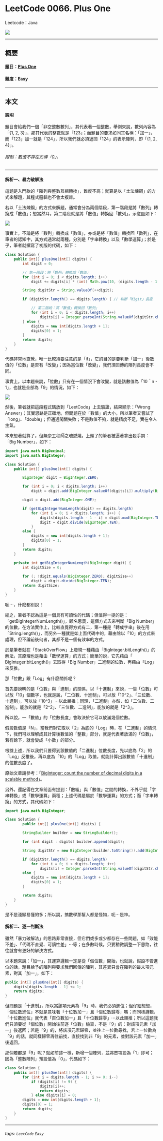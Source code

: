 # LeetCode 0066. Plus One
Leetcode：Java

![](https://github.com/rickbsr/LeetCode/blob/main/pics/leetcode-rick.jpeg?raw=true)

---

## 概要

#### 題目：[Plus One](https://leetcode.com/problems/plus-one/)

#### 難度：Easy

---

## 本文

#### 說明

題目會給我們一個「非空整數數列」，其代表著一個整數，舉例來說，數列內容為「{1, 2, 3}」，那其代表的整數就是「123」；而題目的要求如同其名稱：「加一」，而「123」加一就是「124」，所以我們就必須返回「124」的表示陣列，即「{1, 2, 4}」。

###### 限制：數值不存在先導「0」。

---

#### 解析一、暴力破解法

這題是入門款的「陣列與整數互相轉換」，難度不高；就算是以「土法煉鋼」的方式來解題，其程式邏輯也不會太複雜。

若以「土法煉鋼」的方式來解題，通常會分為兩個階段，第一階段是將「數列」轉換成「數值」；想當然耳，第二階段就是將「數值」轉換回「數列」，示意圖如下：

![](https://github.com/rickbsr/LeetCode/blob/main/pics/0066_plus_one_brute_force.png?raw=true)

事實上，不論是將「數列」轉換成「數值」，亦或是將「數值」轉換回「數列」，在筆者的認知中，其方式通常就兩種，分別是「字串轉換」以及「數學運算」；於是乎，筆者就撰寫了初版的代碼，如下：

```java
class Solution {
    public int[] plusOne(int[] digits) {
        int digit = 0;

        // 第一階段：將「數列」轉換成「數值」
        for (int i = 0; i < digits.length; i++)
            digit += digits[i] * (int) Math.pow(10, (digits.length - 1 - i));

        String digitStr = String.valueOf(++digit);

        if (digitStr.length() == digits.length) { // 判斷「digit」長度

            // 第二階段：將「數值」轉換回「數列」
            for (int i = 0; i < digits.length; i++)
                digits[i] = Integer.parseInt(String.valueOf(digitStr.charAt(i)));
        } else {
            digits = new int[digits.length + 1];
            digits[0] = 1;
        }
        return digits;
    }
}
```

代碼非常地直覺，唯一比較須要注意的是「if」，它的目的是要判斷「加一」後數值的「位數」是否有「改變」；因為當位數「改變」，我們須回傳的陣列長度會不同。

事實上，以本題來說，「位數」只有在一個情況下會改變，就是該數值為「10＾n - 1」，也就是全部為「9」的情況，如下：

![](https://github.com/rickbsr/LeetCode/blob/main/pics/0066_plus_one_10n_sub_1.png?raw=true)

然後，筆者就把這段程式碼放到「LeetCode」上去驗證，結果顯示：「Wrong Answer」；其實思路是正確地，但問題在於「數值」的大小，所以筆者又嘗試了「long」、「double」；但通通闖關失敗；不是數值不夠，就是精度不足，實在令人生氣。

本來想著就算了，但無奈工程師之魂燃燒，上頭了的筆者被逼著拿出殺手鐧：「Big Number」，如下：

```java
import java.math.BigDecimal;
import java.math.BigInteger;

class Solution {
    public int[] plusOne(int[] digits) {

        BigInteger digit = BigInteger.ZERO;

        for (int i = 0; i < digits.length; i++)
            digit = digit.add(BigInteger.valueOf(digits[i]).multiply(BigDecimal.TEN.pow(digits.length - 1 - i).toBigInteger()));

        digit = digit.add(BigInteger.ONE);

        if (getBigIntegerNumLength(digit) == digits.length)
            for (int i = 0; i < digits.length; i++) {
                digits[digits.length - 1 - i] = digit.mod(BigInteger.TEN).intValue();
                digit = digit.divide(BigInteger.TEN);
            }
        else {
            digits = new int[digits.length + 1];
            digits[0] = 1;
        }
        return digits;
    }
    
    private int getBigIntegerNumLength(BigInteger digit) {
        int digitSize = 0;

        for (; !digit.equals(BigInteger.ZERO); digitSize++) 
            digit = digit.divide(BigInteger.TEN);
        return digitSize;
    }
}
```

呃⋯，什麼都別說！

總之，筆者不認為這是一個具有可讀性的代碼；但值得一提的是：「getBigIntegerNumLength()」，顧名思義，這個方式去來判斷「Big Number」的位數，在方法實作上，比較直覺得方式有二，第一種是「轉成字串」後在用「String.length()」，而另外一種就是如上面代碼中的，藉由除以「10」的方式來處理，但不論前後何者，其都不是一個有效率的方式。

於是筆者就在「StackOverFlow」上發現一種藉由「BigInteger.bitLength()」的解法，其原理也是藉由「數學運算」的方式；簡單的說，它先藉由「 BigInteger.bitLength()」去取得「Big Number」二進制的位數，再藉由「Log」來反推。

那「位數」跟「Log」有什麼關係呢？

首先要說明的是「位數」與「進制」的關係，以「十進制」來說，一個「位數」可以放「10」個數字，也就是說，「二位數、十進制」，可以放「10^2」、「三位數、十進制」，可以放「10^3」⋯以此類推；同理，「二進制」亦然，如「二位數、二進制」，能放的就是「2^2」、「三位數、二進制」，能放的就是「2^3」。

所以說，一「數值」的「位數長度」會取決於它可以放滿幾個位數。

假設數值是「N」，當我們對它取以「2」為底的「Log」時，在「二進制」的情況下，我們可以理解成其計算後數值的「整數」部分，就是代表著放滿的「位數」，若有餘下，就會變成「小數」的部分。

根據上述，所以我們只要得到該數值的「二進制」位數長度，先以底為「2」的「Log」反推後，再以底為「10」的「Log」取值，就能計算出該數值「十進制」的位數長度了。

原始文章請參考：「[BigInteger: count the number of decimal digits in a scalable method](https://stackoverflow.com/questions/18828377/biginteger-count-the-number-of-decimal-digits-in-a-scalable-method)」。

另外，還記得在文章前面有提到：「數組」與「數值」之間的轉換，不外乎就「字串轉換」或「數學運算」兩種；上述代碼是屬於「數學運算」的方式；而「字串轉換」的方式，其代碼如下：

```java
import java.math.BigInteger;

class Solution {
        public int[] plusOne(int[] digits) {

        StringBuilder builder = new StringBuilder();

        for (int digit : digits) builder.append(digit);

        String digitStr = new BigInteger(builder.toString()).add(BigInteger.ONE).toString();

        if (digitStr.length() == digits.length)
            for (int i = 0; i < digits.length; i++)
                digits[i] = Integer.parseInt(String.valueOf(digitStr.charAt(i)));
        else {
            digits = new int[digits.length + 1];
            digits[0] = 1;
        }

        return digits;
    }
}
```

是不是淺顯易懂的多；所以說，搞數學那幫人都是怪物，呃⋯是神。

#### 解析二、逐一判斷法

雖然「暴力破解法」的思路非常直接，但它們或多或少都存在一些問題，如「效能不差」、「代碼不直覺、可讀性差」⋯等；在多數時候，只要稍微調整一下思路，往往就會有更好的解決方式。

以本題來說：「加一」，其運算邏輯一定是從「個位數」開始，也就說，假設不管進位的話，題目給予的陣列與要求我們回傳的陣列，其差異只會在陣列的最末項元素，對其「加一」，如下：

```java
public int[] plusOne(int[] digits) {
    digits[digits.length - 1] += 1;
    return digits;
}
```

但問題是「十進制」，所以當該項元素為「9」時，我們必須進位；但仔細想想，「個位數進位」不就是意味著「十位數加一」且「個位數歸零」嗎；而同樣邏輯，「十位數進位」就代表「百位數加一」且「十位數歸零」⋯以此類推；所以這題我們只須要從「個位數」開始往前逐「位數」檢查，不是「9」的：對該項元素「加一」後返回；若是「9」的，將該項元素歸零，並往上一位數尋找，若上一位數為「9」的話，就同樣歸零再往前找，直接找到非「9」的元素，並對該元素「加一」後返回。

那倘若都是「9」呢？就如前述一樣，新增一個陣列，並將首項設為「1」即可；因為「整數陣列」預設值為「0」，代碼如下：

```java
class Solution {
    public int[] plusOne(int[] digits) {
        for (int i = digits.length - 1; i >= 0; i--)
            if (digits[i] != 9) {
                digits[i]++;
                return digits;
            } else digits[i] = 0;
        digits = new int[digits.length + 1];
        digits[0] = 1;
        return digits;
    }
}
```

---

###### tags: `LeetCode` `Easy`